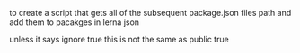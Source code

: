 
to create a script that gets all of the subsequent package.json files path and add them to pacakges in lerna json 

unless it says ignore true this is not the same as public true

